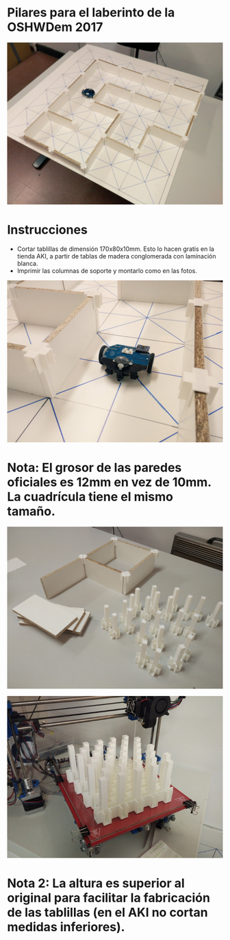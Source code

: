 
# Pilares para el laberinto de la OSHWDem 2017

![](fotos/montado.jpg)


# Instrucciones

- Cortar tablillas de dimensión 170x80x10mm. Esto lo hacen gratis en la tienda AKI, a partir de tablas de madera conglomerada con laminación blanca.
- Imprimir las columnas de soporte y montarlo como en las fotos.


![](fotos/robot.jpg)

# Nota: El grosor de las paredes oficiales es 12mm en vez de 10mm. La cuadrícula tiene el mismo tamaño.

![](fotos/piezas.jpg)

![](fotos/impresion.jpg)

# Nota 2: La altura es superior al original para facilitar la fabricación de las tablillas (en el AKI no cortan medidas inferiores).
